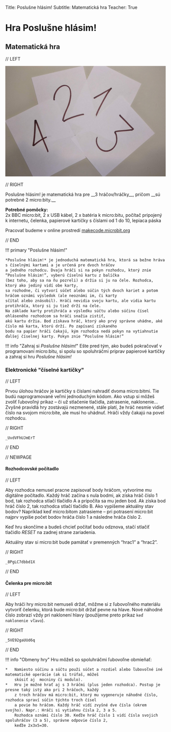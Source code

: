 Title:   Poslušne hlásim!
Subtitle:    Matematická hra
Teacher:    True

# Hra Poslušne hlásim!
## Matematická hra

// LEFT

![Obrázok BBC micro:bitu](images/header.jpg)

// RIGHT

<div markdown="1" class="lection-desc">
Poslušne hlásim! je matematická hra pre __3 hráčov/hráčky__, pričom __sú potrebné 2 micro:bity.__
</div>

**Potrebné pomôcky:**  
2x BBC micro:bit, 2 x USB kábel, 2 x batéria k micro:bitu, počítač pripojený k internetu,
čelenka, papierové kartičky s číslami od 1 do 10, lepiaca páska

Pracovať budeme v online prostredí [makecode.microbit.org](https://makecode.microbit.org/)

// END

!!! primary "Poslušne hlásim!"

    *Poslušne hlásim!* je jednoduchá matematická hra, ktorá sa bežne hráva s číselnými kartami a je určená pre dvoch hráčov
    a jedného rozhodcu. Dvaja hráči si na pokyn rozhodcu, ktorý znie “Poslušne hlásim!”, vyberú číselnú kartu z balíčka
    (bez toho, aby sa na ňu pozreli) a držia si ju na čele. Rozhodca, ktorý ako jediný vidí obe karty,
    sa rozhodne, či vytvorí súčet alebo súčin tých dvoch kariet a potom hráčom oznámi výsledok (ale neoznámi im, či karty
    sčítal alebo znásobil). Hráči nevidia svoju kartu, ale vidia kartu protihráča, ktorý si ju tiež drží na čele.
    Na základe karty protihráča a výsledku súčtu alebo súčinu čísel ohláseného rozhodcom sa hráči snažia zistiť,
    akú kartu držia. Bod získava hráč, ktorý ako prvý správne uhádne, aké číslo má karta, ktorú drží. Po zapísaní získaného
    bodu na papier hráči čakajú, kým rozhodca nedá pokyn na vytiahnutie ďalšej číselnej karty. Pokyn znie “Poslušne hlásim!” 

!!! info "Zahraj si _Poslušne hlásim!_"
    Ešte pred tým, ako budeš pokračovať v programovaní micro:bitu, si spolu so spoluhráčmi priprav papierové kartičky
    a zahraj si hru _Poslušne hlásim!_

### Elektronické "číselné kartičky"

// LEFT

Prvou úlohou hráčov je kartičky s číslami nahradiť dvoma micro:bitmi. Tie budú naprogramované veľmi jednoduchým kódom.
Ako vstup si môžeš zvoliť ľubovoľný príkaz – či už stlačenie tlačidla, zatrasenie, naklonenie… Zvyšné pravidlá hry
zostávajú nezmenené, stále platí, že hráč nesmie vidieť číslo na svojom micro:bite, ale musí ho uhádnuť.
Hráči vždy čakajú na povel rozhodcu.


// RIGHT

```makecode
_UvdVFhUJmErT
```

// END

// NEWPAGE

#### Rozhodcovské počítadlo

// LEFT

Aby rozhodca nemusel pracne zapisovať body hráčom, vytvoríme mu digitálne počítadlo. Každý hráč začína s nula bodmi,
ak získa hráč číslo 1 bod, tak rozhodca stlačí tlačidlo A a pripočíta sa mu jeden bod. Ak získa bod hráč číslo 2, tak
rozhodca stlačí tlačidlo B. Ako vypíšeme aktuálny stav bodov? Napríklad keď micro:bitom zatrasieme –
pri potrasení micro:bit najprv vypíše počet bodov hráča číslo 1 a následne hráča číslo 2.

Keď hru skončíme a budeš chcieť počítať bodu odznova, stačí stlačiť tlačidlo *RESET* na zadnej strane zariadenia.

Aktuálny stav si micro:bit bude pamätať v premenných “hrac1” a “hrac2”. 

// RIGHT

```makecode
_8PgLC7dbbd1X
```

// END

#### Čelenka pre micro:bit

// LEFT

Aby hráči hry micro:bit nemuseli držať, môžme si z ľubovoľného materiálu vytvoriť čelenku, ktorá bude micro:bit držať
pevne na hlave. Nové náhodné číslo zobrazí vždy pri naklonení hlavy (použijeme preto príkaz `keď naklonenie vľavo`).

// RIGHT

```makecode
_5VE92gaUUd6q 
```

// END

!!! info "Obmeny hry"
    Hru môžeš so spoluhráčmi ľubovoľne obmieňať:
    
    *   Namiesto súčinu a súčtu použi súčet a rozdiel alebo ľubovoľné iné matematické operácie (ak si trúfaš, môžeš
        skúsiť aj  mocniny či modulo).
    *   Hru je možné hrať aj s 3 hráčmi (plus jeden rozhodca). Postup je presne taký istý ako pri 2 hráčoch, každý
        z troch hráčov má micro:bit, ktorý mu vygeneruje náhodné číslo, rozhodca spraví súčin týchto troch čísel
        a povie ho hráčom. Každý hráč vidí zvyšné dve čísla (okrem svojho). Napr.: Hráči si vytiahnu čísla 2, 3 a 5.
        Rozhodca oznámi číslo 30. Keďže hráč číslo 1 vidí čísla svojich spoluhráčov (3 a 5), správne odpovie číslo 2,
        keďže 2x3x5=30.
